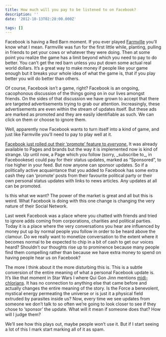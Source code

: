 ```yaml
---
title: How much will you pay to be listened to on Facebook?
description: ''
date: '2012-10-13T02:28:00.000Z'

tags: []
---
```


Facebook is having a Red Barn moment. If you ever played [Farmville](http://www.farmville.com/ "FarmVille") you’ll know what I mean. Farmville was fun for the first little while, planting, pulling in friends to pet your cows or whatever they were doing. Then at some point you realize the game has a limit beyond which you need to pay to do better. You can’t get the red barn unless you put down some actual real world dollars. It’s a great way to make money if people like your game enough but it breaks your whole idea of what the game is, that if you play better you will do better than others.  
  
Of course, Facebook isn’t a game, right? Facebook is an ongoing, cacophonous discussion of the things going on in our lives amongst friends. On the sides of that discussion we have grown to accept that there are targeted advertisements trying to grab our attention. Increasingly, these advertisements are even within the stream of updates itself. But these ads are marked as promoted and they are easily identifiable as such. We can click on them or choose to ignore them.  
  
Well, apparently now Facebook wants to turn itself into a kind of game, and just like Farmville you’ll need to pay to play well at it.  
  
[Facebook just rolled out their ‘promote’ feature to _everyone_.](https://www.facebook.com/help/promote) It was already available to Pages and brands but the way it is implemented now is kind of strange. Up until now, a Page which you follow (sorry, \_subscribe to\_, in Facebookese) could pay for their status updates, marked as “Sponsored”, to rise higher in your feed. But now anyone can sponsor updates. So if a politically active acquaintance that you added to Facebook has some extra cash they can ‘promote’ posts from their favourite political party or their own personal status updates with links to news articles. Any updates at all can be promoted.  
  
Is this what we want? The power of the market is great and all but this is weird. What Facebook is doing with this one change is changing the very nature of their Social Network.  
  
Last week Facebook was a place where you chatted with friends and tried to ignore adds coming from corporations, charities and political parties. Today it is a place where the very conversations you hear are influenced by money put up by normal people you follow in order to be heard above the clamour. Do we really want to monetize conversation to the extent where it becomes normal to be expected to chip in a bit of cash to get our voices heard? Shouldn’t our thoughts rise up to prominence because many people find them compelling rather than because we have extra money to spend on having people hear us on Facebook?  
  
The more I think about it the more disturbing this is. This is a subtle conversion of the entire meaning of what a personal Facebook update is. It’s like that moment in Star Wars I where Qui Gon Jinn mentions [midi-chlorians](http://en.wikipedia.org/wiki/Force_%28Star_Wars%29). It has no connection to anything else that came before and actually changes the entire meaning of the story. Is the Force a benevolent, mystical energy permeating the universe or is just it a physical field extruded by parasites inside us? Now, every time we see updates from someone we don’t talk to so often we’re going to look closer to see if they chose to ‘sponsor’ the update. What will it mean if someone does that? How will I judge them?  
  
We’ll see how this plays out, maybe people won’t use it. But if I start seeing a lot of this I mark start marking all of it as spam.

